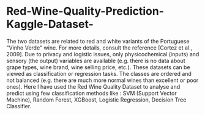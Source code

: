 # Red-Wine-Quality-Prediction-Kaggle-Dataset-
The two datasets are related to red and white variants of the Portuguese "Vinho Verde" wine. For more details, consult the reference [Cortez et al., 2009]. Due to privacy and logistic issues, only physicochemical (inputs) and sensory (the output) variables are available (e.g. there is no data about grape types, wine brand, wine selling price, etc.).  These datasets can be viewed as classification or regression tasks. The classes are ordered and not balanced (e.g. there are much more normal wines than excellent or poor ones). Here I have used the Red Wine Quality Dataset to analyse and predict using few classification methods like :  SVM (Support Vector Machine), Random Forest, XGBoost, Logistic Regression, Decision Tree Classifier.
